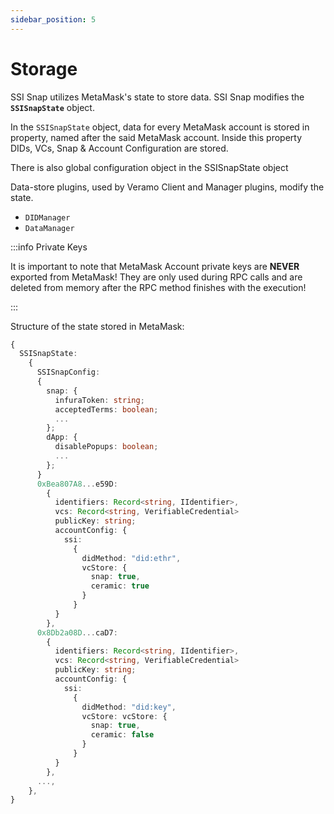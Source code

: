 ```yaml
---
sidebar_position: 5
---
```


# Storage

SSI Snap utilizes MetaMask's state to store data. SSI Snap modifies the **`SSISnapState`** object.

In the `SSISnapState` object, data for every MetaMask account is stored in property, named after the said MetaMask account. Inside this property DIDs, VCs, Snap & Account Configuration are stored.

There is also global configuration object in the SSISnapState object

Data-store plugins, used by Veramo Client and Manager plugins, modify the state.

- `DIDManager`
- `DataManager`

:::info Private Keys

It is important to note that MetaMask Account private keys are **NEVER** exported from MetaMask! They are only used during RPC calls and are deleted from memory after the RPC method finishes with the execution!

:::

Structure of the state stored in MetaMask:

```typescript
{
  SSISnapState:
    {
      SSISnapConfig:
      {
        snap: {
          infuraToken: string;
          acceptedTerms: boolean;
          ...
        };
        dApp: {
          disablePopups: boolean;
          ...
        };
      }
      0xBea807A8...e59D:
        {
          identifiers: Record<string, IIdentifier>,
          vcs: Record<string, VerifiableCredential>
          publicKey: string;
          accountConfig: {
            ssi:
              {
                didMethod: "did:ethr",
                vcStore: {
                  snap: true,
                  ceramic: true
                }
              }
          }
        },
      0x8Db2a08D...caD7:
        {
          identifiers: Record<string, IIdentifier>,
          vcs: Record<string, VerifiableCredential>
          publicKey: string;
          accountConfig: {
            ssi:
              {
                didMethod: "did:key",
                vcStore: vcStore: {
                  snap: true,
                  ceramic: false
                }
              }
          }
        },
      ...,
    },
}
```
